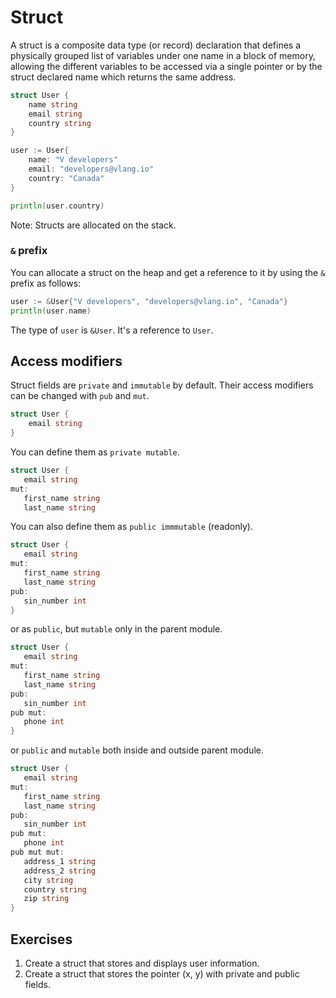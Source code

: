 # Struct

A struct is a composite data type (or record) declaration that defines a physically grouped list of variables under one name in a block of memory, allowing the different variables to be accessed via a single pointer or by the struct declared name which returns the same address.

```go
struct User {
    name string
    email string
    country string
}

user := User{
    name: "V developers"
    email: "developers@vlang.io"
    country: "Canada"
}

println(user.country)
```

Note: Structs are allocated on the stack.

### `&` prefix

You can allocate a struct on the heap and get a reference to it by using the `&` prefix as follows:

```go
user := &User{"V developers", "developers@vlang.io", "Canada"}
println(user.name)
```

The type of `user` is `&User`. It's a reference to `User`.

## Access modifiers

Struct fields are `private` and `immutable` by default. Their access modifiers can be changed with `pub` and `mut`.

```go
struct User {
    email string
}
 ```

 You can define them as `private mutable`.

 ```go
struct User {
    email string
mut:
    first_name string
    last_name string
 ```

You can also define them as `public immmutable` (readonly).

 ```go
struct User {
    email string
mut:
    first_name string
    last_name string
pub:
    sin_number int
}
 ```

or as `public`, but `mutable` only in the parent module.

 ```go
struct User {
    email string
mut:
    first_name string
    last_name string
pub:
    sin_number int
pub mut:
    phone int
}
 ```

or `public` and `mutable` both inside and outside parent module.

 ```go
struct User {
    email string
mut:
    first_name string
    last_name string
pub:
    sin_number int
pub mut:
    phone int
pub mut mut:
    address_1 string
    address_2 string
    city string
    country string
    zip string
}
 ```

## Exercises

1. Create a struct that stores and displays user information.
2. Create a struct that stores the pointer (x, y) with private and public fields.
